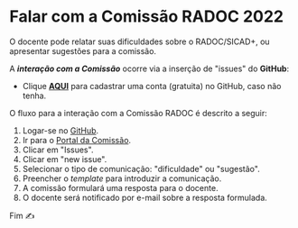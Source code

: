 # Falar com a Comissão RADOC 2022

O docente pode relatar suas dificuldades sobre o RADOC/SICAD+, ou apresentar sugestões para a comissão.

A _**interação com a Comissão**_ ocorre via a inserção de "issues" do **GitHub**:
- Clique [**AQUI**](https://github.com/signup?ref_cta=Sign+up&ref_loc=header+logged+out&ref_page=%2F&source=header-home) para cadastrar uma conta (gratuita) no GitHub, caso não tenha.

O fluxo para a interação com a Comissão RADOC é descrito a seguir:
1. Logar-se no [GitHub](https://www.github.com/login).
2. Ir para o [Portal da Comissão](https://github.com/inf-ufg-br/radoc-2022).
3. Clicar em "Issues".
4. Clicar em "new issue".
5. Selecionar o tipo de comunicação: "dificuldade" ou "sugestão".
6. Preencher o _template_ para introduzir a comunicação.
7. A comissão formulará uma resposta para o docente.
8. O docente será notificado por e-mail sobre a resposta formulada.

Fim &#9997;

